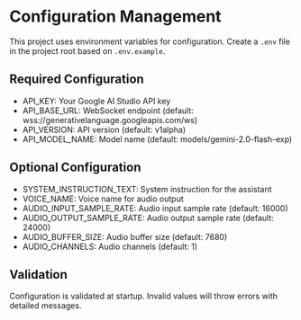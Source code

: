 # Configuration Management

This project uses environment variables for configuration. Create a `.env` file in the project root based on `.env.example`.

## Required Configuration

- API_KEY: Your Google AI Studio API key
- API_BASE_URL: WebSocket endpoint (default: wss://generativelanguage.googleapis.com/ws)
- API_VERSION: API version (default: v1alpha)
- API_MODEL_NAME: Model name (default: models/gemini-2.0-flash-exp)

## Optional Configuration

- SYSTEM_INSTRUCTION_TEXT: System instruction for the assistant
- VOICE_NAME: Voice name for audio output
- AUDIO_INPUT_SAMPLE_RATE: Audio input sample rate (default: 16000)
- AUDIO_OUTPUT_SAMPLE_RATE: Audio output sample rate (default: 24000)
- AUDIO_BUFFER_SIZE: Audio buffer size (default: 7680)
- AUDIO_CHANNELS: Audio channels (default: 1)

## Validation

Configuration is validated at startup. Invalid values will throw errors with detailed messages.
